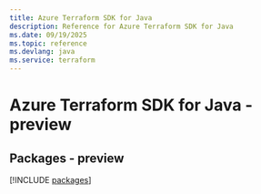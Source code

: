 ```yaml
---
title: Azure Terraform SDK for Java
description: Reference for Azure Terraform SDK for Java
ms.date: 09/19/2025
ms.topic: reference
ms.devlang: java
ms.service: terraform
---
```

# Azure Terraform SDK for Java - preview
## Packages - preview
[!INCLUDE [packages](terraform-index.md)]